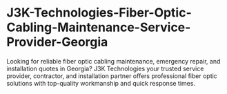 # J3K-Technologies-Fiber-Optic-Cabling-Maintenance-Service-Provider-Georgia
Looking for reliable fiber optic cabling maintenance, emergency repair, and installation quotes in Georgia? J3K Technologies your trusted service provider, contractor, and installation partner offers professional fiber optic solutions with top-quality workmanship and quick response times.

